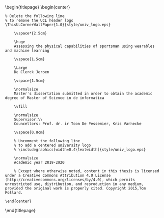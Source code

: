 <!-- 
This is the Latex-heavy title page. 
People outside UCL may want to remove the header logo 
and add the centred logo
-->

\begin{titlepage}
    \begin{center}

    % Delete the following line
    % to remove the UCL header logo
    \ThisULCornerWallPaper{1.0}{style/univ_logo.eps}
        
        \vspace*{2.5cm}
        
        \huge
        Assessing the physical capabilities of sportsman using wearables and machine learning
        
        \vspace{1.5cm}
        
        \Large
        De Clerck Jeroen

        \vspace{1.5cm}

        \normalsize
        Master's dissertation submitted in order to obtain the academic degree of Master of Science in de informatica
        
        \vfill
        
        \normalsize
        Supervisor:\\
        Councellors: Prof. dr. ir Toon De Pessemier, Kris Vanhecke

        \vspace{0.8cm}

        % Uncomment the following line
        % to add a centered university logo
        % \includegraphics[width=0.4\textwidth]{style/univ_logo.eps}
        
        \normalsize
        Academic year 2019-2020

        % Except where otherwise noted, content in this thesis is licensed under a Creative Commons Attribution 4.0 License (http://creativecommons.org/licenses/by/4.0), which permits unrestricted use, distribution, and reproduction in any medium, provided the original work is properly cited. Copyright 2015,Tom Pollard.

    \end{center}
\end{titlepage}
